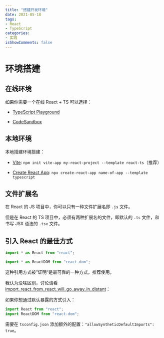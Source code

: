 ```yaml
---
title: "搭建开发环境"
date: 2021-05-18
tags:
- React
- TypeScript
categories:
- 实践
isShowComments: false
---
```


# 环境搭建

## 在线环境

如果你需要一个在线 React + TS 可以选择：

- [TypeScript Playground](https://www.typescriptlang.org/play/?#code/JYWwDg9gTgLgBAKjgQwM5wEoFNkGN4BmUEIcA5FDvmQNwCwAUKJLHAN5wCuqWAyjMhhYANFx4BRAgSz44AXzhES5Snhi1GjLAA8W8XBAB2qeAGEInQ0KjjtycABsscALxwAFAEpXAPnaM4OANjeABtA0sYUR4Yc0iAXVcxPgEhdwAGT3oGAOTJaXx3L19-BkDAgBMIXE4QLCsAOhhgGCckgAMATQsgh2BcAGssCrgAEjYIqwVmutR27MC5LM0yuEoYTihDD1zAgB4K4AA3H13yvbAfbs5e-qGRiYspuBmsVD2Aekuz-YAjThgMCMcCMpj6gxcbGKLj8MTiVnck3gAGo4ABGTxyU6rcrlMF3OB1H5wT7-QFGbG4z6HE65ZYMOSMIA)

- [CodeSandbox](https://codesandbox.io/s/react-ts?utm_source=dotnew)

## 本地环境

本地搭建环境搭建：

* [Vite](https://twitter.com/swyx/status/1282727239230996480?lang=en): `npm init vite-app my-react-project --template react-ts`（推荐）

* [Create React App](https://facebook.github.io/create-react-app/docs/adding-typescript): `npx create-react-app name-of-app --template typescript`

## 文件扩展名

在 React 的 JS 项目中，你可以只有一种文件扩展名即 `.js` 文件。

但是在  React 的 TS 项目中，必须有两种扩展名的文件，即默认的 `.ts` 文件，和书写 JSX 语法的 `.tsx` 文件。

## 引入 React 的最佳方式

```ts
import * as React from "react";

import * as ReactDOM from "react-dom";
```
这种引用方式被”证明“是最可靠的一种方式，推荐使用。

我认为没啥区别，讨论请看 [import_react_from_react_will_go_away_in_distant](https://www.reddit.com/r/reactjs/comments/iyehol/import_react_from_react_will_go_away_in_distant/)：

如果你想通过默认暴露的方式引入：

```ts
import React from "react";
import ReactDOM from "react-dom";
```

需要在 `tsconfig.json` 添加额外的配置：`"allowSyntheticDefaultImports": true`。